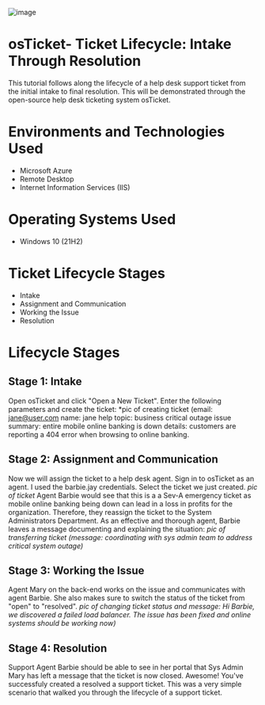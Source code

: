 ![image](https://github.com/user-attachments/assets/96741d84-29a8-4528-b59a-56bd57004853)
# osTicket- Ticket Lifecycle: Intake Through Resolution
This tutorial follows along the lifecycle of a help desk support ticket from the initial intake to final resolution. This will be demonstrated through the open-source help desk ticketing system osTicket.
# Environments and Technologies Used
+ Microsoft Azure
+ Remote Desktop
+ Internet Information Services (IIS)
# Operating Systems Used
+ Windows 10 (21H2)
# Ticket Lifecycle Stages
+ Intake
+ Assignment and Communication
+ Working the Issue
+ Resolution
# Lifecycle Stages
## Stage 1: Intake
Open osTicket and click "Open a New Ticket". Enter the following parameters and create the ticket:
*pic of creating ticket (email: jane@user.com name: jane help topic: business critical outage issue summary: entire mobile online banking is down details: customers are reporting a 404 error when browsing to online banking.
## Stage 2: Assignment and Communication
Now we will assign the ticket to a help desk agent. Sign in to osTicket as an agent. I used the barbie.jay credentials. Select the ticket we just created.
*pic of ticket*
Agent Barbie would see that this is a a Sev-A emergency ticket as mobile online banking being down can lead in a loss in profits for the organization. Therefore, they reassign the ticket to the System Administrators Department. As an effective and thorough agent, Barbie leaves a message documenting and explaining the situation:
*pic of transferring ticket (message: coordinating with sys admin team to address critical system outage)*
## Stage 3: Working the Issue
Agent Mary on the back-end works on the issue and communicates with agent Barbie. She also makes sure to switch the status of the ticket from "open" to "resolved".
*pic of changing ticket status and message: Hi Barbie, we discovered a failed load balancer. The issue has been fixed and online systems should be working now)*
## Stage 4: Resolution
Support Agent Barbie should be able to see in her portal that Sys Admin Mary has left a message that the ticket is now closed. Awesome! You've successfuly created a resolved a support ticket. This was a very simple scenario that walked you through the lifecycle of a support ticket. 
